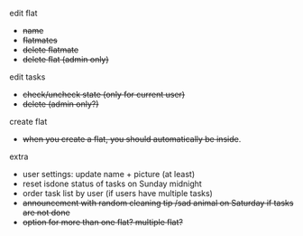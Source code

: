 edit flat
- ~~name~~
- ~~flatmates~~
- ~~delete flatmate~~
- ~~delete flat (admin only)~~

edit tasks
- ~~check/uncheck state (only for current user)~~
- ~~delete (admin only?)~~

create flat
- ~~when you create a flat, you should automatically be inside~~.

extra
- user settings: update name + picture (at least)
- reset isdone status of tasks on Sunday midnight
- order task list by user (if users have multiple tasks)
- ~~announcement with random cleaning tip /sad animal on Saturday if tasks are not done~~
- ~~option for more than one flat? multiple flat?~~